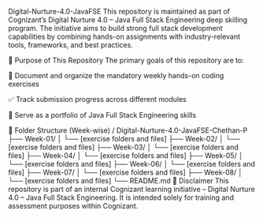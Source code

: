 Digital-Nurture-4.0-JavaFSE
This repository is maintained as part of Cognizant’s Digital Nurture 4.0 – Java Full Stack Engineering deep skilling program. The initiative aims to build strong full stack development capabilities by combining hands-on assignments with industry-relevant tools, frameworks, and best practices.

📌 Purpose of This Repository
The primary goals of this repository are to:

📂 Document and organize the mandatory weekly hands-on coding exercises

✅ Track submission progress across different modules

💼 Serve as a portfolio of Java Full Stack Engineering skills

📁 Folder Structure (Week-wise)
/ Digital-Nurture-4.0-JavaFSE-Chethan-P
├── Week-01/
│   └── [exercise folders and files]
├── Week-02/
│   └── [exercise folders and files]
├── Week-03/
│   └── [exercise folders and files]
├── Week-04/
│   └── [exercise folders and files]
├── Week-05/
│   └── [exercise folders and files]
├── Week-06/
│   └── [exercise folders and files]
├── Week-07/
│   └── [exercise folders and files]
├── Week-08/
│   └── [exercise folders and files]
└── README.md
🚨 Disclaimer
This repository is part of an internal Cognizant learning initiative – Digital Nurture 4.0 – Java Full Stack Engineering.
It is intended solely for training and assessment purposes within Cognizant.
